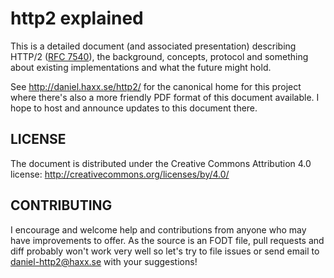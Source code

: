 http2 explained
===============

This is a detailed document (and associated presentation) describing HTTP/2
([RFC 7540](https://httpwg.github.io/specs/rfc7540.html)), the background,
concepts, protocol and something about existing implementations and what the
future might hold.

See http://daniel.haxx.se/http2/ for the canonical home for this project where
there's also a more friendly PDF format of this document available. I hope to
host and announce updates to this document there.

LICENSE
-------

The document is distributed under the Creative Commons Attribution 4.0
license: http://creativecommons.org/licenses/by/4.0/

CONTRIBUTING
------------

I encourage and welcome help and contributions from anyone who may have
improvements to offer. As the source is an FODT file, pull requests and diff
probably won't work very well so let's try to file issues or send email to
daniel-http2@haxx.se with your suggestions!
